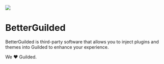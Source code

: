 ![](https://private-user-images.githubusercontent.com/149029289/399649145-1bd1db82-0467-4500-b506-7cc837d1b6d3.png?jwt=eyJhbGciOiJIUzI1NiIsInR5cCI6IkpXVCJ9.eyJpc3MiOiJnaXRodWIuY29tIiwiYXVkIjoicmF3LmdpdGh1YnVzZXJjb250ZW50LmNvbSIsImtleSI6ImtleTUiLCJleHAiOjE3MzU4MDY2MDYsIm5iZiI6MTczNTgwNjMwNiwicGF0aCI6Ii8xNDkwMjkyODkvMzk5NjQ5MTQ1LTFiZDFkYjgyLTA0NjctNDUwMC1iNTA2LTdjYzgzN2QxYjZkMy5wbmc_WC1BbXotQWxnb3JpdGhtPUFXUzQtSE1BQy1TSEEyNTYmWC1BbXotQ3JlZGVudGlhbD1BS0lBVkNPRFlMU0E1M1BRSzRaQSUyRjIwMjUwMTAyJTJGdXMtZWFzdC0xJTJGczMlMkZhd3M0X3JlcXVlc3QmWC1BbXotRGF0ZT0yMDI1MDEwMlQwODI1MDZaJlgtQW16LUV4cGlyZXM9MzAwJlgtQW16LVNpZ25hdHVyZT1iNmEwNDFiOWYzMzkzMDI0NDdlMjQ4OTY1YjZiMDNhNjk4YzZkZGE2NTM3MDYxOTMwZmNlMTMwOWViMTlhZmEzJlgtQW16LVNpZ25lZEhlYWRlcnM9aG9zdCJ9.JGTo-IKqLE-75nfh6Zoq9vWrtw51pzOAi4QSYRdi2xM)

# BetterGuilded

BetterGuilded is third-party software that allows you to inject plugins and themes into Guilded to enhance your experience.

We ❤️ Guilded.
